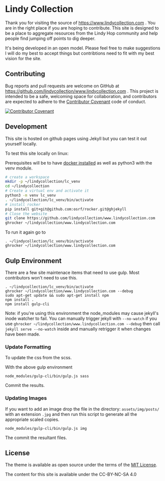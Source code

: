 # Lindy Collection

Thank you for visiting the source of https://www.lindycollection.com .
You are in the right place if you are hoping to contribute.
This site is designed to be a place to aggregate resources from the Lindy Hop community and help people find jumping off points to dig deeper.

It's being developed in an open model.
Please feel free to make suggestions I will do my best to accept things but contribtions need to fit with my best vision for the site.



## Contributing

Bug reports and pull requests are welcome on GitHub at https://github.com/lindycollection/www.lindycollection.com . This project is intended to be a safe, welcoming space for collaboration, and contributors are expected to adhere to the [Contributor Covenant](http://contributor-covenant.org) code of conduct.

[![Contributor Covenant](https://img.shields.io/badge/Contributor%20Covenant-v2.0%20adopted-ff69b4.svg)](CODE_OF_CONDUCT.md)


## Development

This site is hosted on github pages using Jekyll but you can test it out yourself locally.

To test this site locally on linux:

Prerequisites will be to have [docker installed](https://docs.docker.com/install/) as well as python3 with the venv module.


```bash
# create a workspace
mkdir -p ~/lindycollection/lc_venv
cd ~/lindycollection
# Create a virtual env and activate it
python3 -m venv lc_venv
. ~/lindycollection/lc_venv/bin/activate
# install rocker 
pip install git+git@github.com:osrf/rocker.git@ghjekyll
# Close the website
git clone https://github.com/lindycollection/www.lindycollection.com
ghrocker ~/lindycollection/www.lindycollection.com
```

To run it again go to
```
. ~/lindycollection/lc_venv/bin/activate
ghrocker ~/lindycollection/www.lindycollection.com

```

## Gulp Environment

There are a few site maintenace items that need to use gulp.
Most contributors won't need to use this.

```
. ~/lindycollection/lc_venv/bin/activate
ghrocker ~/lindycollection/www.lindycollection.com --debug
sudo apt-get update && sudo apt-get install npm
npm install .
npm install gulp-cli
```

Note: if you're using this environment the node_modules may cause jekyll's inode watcher to fail. You can manually trigger jekyll with `--no-watch` if you use `ghrocker ~/lindycollection/www.lindycollection.com --debug` then call `jekyll serve --no-watch` inside and manually retrigger it when changes have been made.

### Update Formatting

To update the css from the scss.

With the above gulp environment

```
node_modules/gulp-cli/bin/gulp.js sass
```

Commit the results.


### Updating Images

If you want to add an image drop the file in the directory: 
`assets/img/posts/` with an extension `.jpg` and then run this script to generate all the appropriate scaled copies.

```
node_modules/gulp-cli/bin/gulp.js img
```

The commit the resultant files.

## License

The theme is available as open source under the terms of the [MIT License](https://opensource.org/licenses/MIT).

The content for this site is available under the CC-BY-NC-SA 4.0